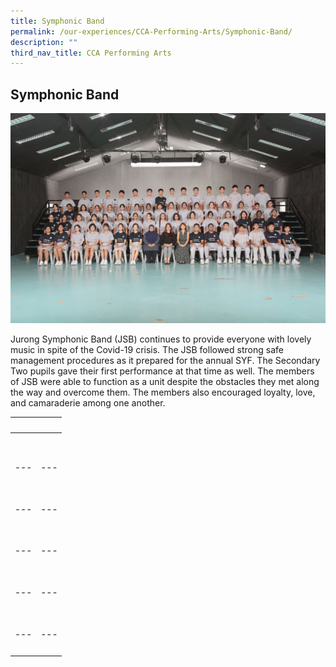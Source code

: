 ```yaml
---
title: Symphonic Band
permalink: /our-experiences/CCA-Performing-Arts/Symphonic-Band/
description: ""
third_nav_title: CCA Performing Arts
---
```

## Symphonic Band

![](/images/JS1_Jurong%20Symphonic%20Band.jpg)

Jurong Symphonic Band (JSB) continues to provide everyone with lovely music in spite of the Covid-19 crisis. The JSB followed strong safe management procedures as it prepared for the annual SYF. The Secondary Two pupils gave their first performance at that time as well. The members of JSB were able to function as a unit despite the obstacles they met along the way and overcome them. The members also encouraged loyalty, love, and camaraderie among one another.

|   |   |  
|---|---|  
|  <center></center> | <center></center> |
|   |   |  
|---|---|  
|  <center></center> | <center></center> |
|   |   |  
|---|---|  
|  <center></center> | <center></center> |
|   |   |  
|---|---|  
|  <center></center> | <center></center> |
|   |   |  
|---|---|  
|  <center></center> | <center></center> |
|   |   |  
|---|---|  
|  <center></center> | <center></center> |![](/images/JSJ1_Symphonic%20Band_1.jpg)